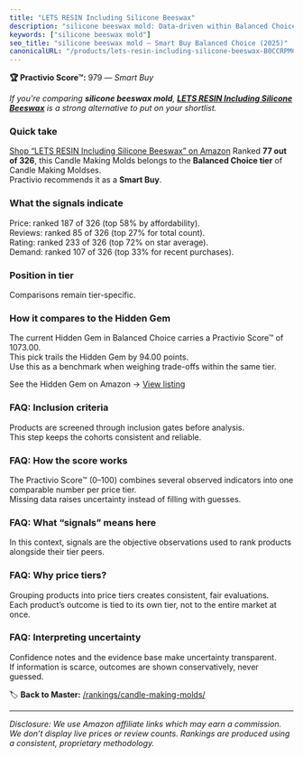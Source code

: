 ```yaml
---
title: "LETS RESIN Including Silicone Beeswax"
description: "silicone beeswax mold: Data-driven within Balanced Choice ranking using the Practivio Score™. Positioned by quality, value, demand, findability, momentum."
keywords: ["silicone beeswax mold"]
seo_title: "silicone beeswax mold — Smart Buy Balanced Choice (2025)"
canonicalURL: "/products/lets-resin-including-silicone-beeswax-B0CCRPMCTK/"
---
```


**🏆 Practivio Score™:** 979 — _Smart Buy_


*If you're comparing **silicone beeswax mold**, **[LETS RESIN Including Silicone Beeswax](https://www.amazon.com/dp/B0CCRPMCTK?tag=practivio-20)** is a strong alternative to put on your shortlist.*
### Quick take
[Shop “LETS RESIN Including Silicone Beeswax” on Amazon](https://www.amazon.com/dp/B0CCRPMCTK?tag=practivio-20)
Ranked **77 out of 326**, this Candle Making Molds belongs to the **Balanced Choice tier** of Candle Making Moldses.  
Practivio recommends it as a **Smart Buy**.

### What the signals indicate
Price: ranked 187 of 326 (top 58% by affordability).  
Reviews: ranked 85 of 326 (top 27% for total count).  
Rating: ranked 233 of 326 (top 72% on star average).  
Demand: ranked 107 of 326 (top 33% for recent purchases).

### Position in tier
Comparisons remain tier-specific.

### How it compares to the Hidden Gem
The current Hidden Gem in Balanced Choice carries a Practivio Score™ of 1073.00.  
This pick trails the Hidden Gem by 94.00 points.  
Use this as a benchmark when weighing trade-offs within the same tier.  

See the Hidden Gem on Amazon → [View listing](https://www.amazon.com/dp/B0CM5NX74G?tag=practivio-20)

### FAQ: Inclusion criteria
Products are screened through inclusion gates before analysis.  
This step keeps the cohorts consistent and reliable.

### FAQ: How the score works
The Practivio Score™ (0–100) combines several observed indicators into one comparable number per price tier.  
Missing data raises uncertainty instead of filling with guesses.

### FAQ: What “signals” means here
In this context, signals are the objective observations used to rank products alongside their tier peers.

### FAQ: Why price tiers?
Grouping products into price tiers creates consistent, fair evaluations.  
Each product’s outcome is tied to its own tier, not to the entire market at once.

### FAQ: Interpreting uncertainty
Confidence notes and the evidence base make uncertainty transparent.  
If information is scarce, outcomes are shown conservatively, never guessed.


🏷️ **Back to Master:** [/rankings/candle-making-molds/](/rankings/candle-making-molds/)

---
_Disclosure: We use Amazon affiliate links which may earn a commission. We don’t display live prices or review counts. Rankings are produced using a consistent, proprietary methodology._
